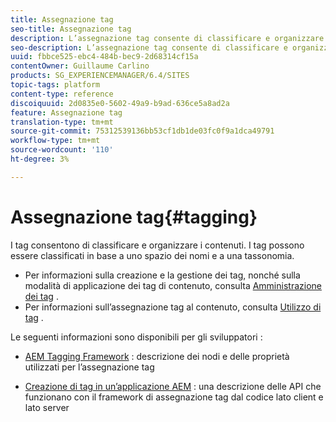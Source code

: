 ```yaml
---
title: Assegnazione tag
seo-title: Assegnazione tag
description: L’assegnazione tag consente di classificare e organizzare i contenuti
seo-description: L’assegnazione tag consente di classificare e organizzare i contenuti
uuid: fbbce525-ebc4-484b-bec9-2d68314cf15a
contentOwner: Guillaume Carlino
products: SG_EXPERIENCEMANAGER/6.4/SITES
topic-tags: platform
content-type: reference
discoiquuid: 2d0835e0-5602-49a9-b9ad-636ce5a8ad2a
feature: Assegnazione tag
translation-type: tm+mt
source-git-commit: 75312539136bb53cf1db1de03fc0f9a1dca49791
workflow-type: tm+mt
source-wordcount: '110'
ht-degree: 3%

---
```



# Assegnazione tag{#tagging}

I tag consentono di classificare e organizzare i contenuti. I tag possono essere classificati in base a uno spazio dei nomi e a una tassonomia.

* Per informazioni sulla creazione e la gestione dei tag, nonché sulla modalità di applicazione dei tag di contenuto, consulta [Amministrazione dei tag](/help/sites-administering/tags.md) .
* Per informazioni sull’assegnazione tag al contenuto, consulta [Utilizzo di tag](/help/sites-authoring/tags.md) .

Le seguenti informazioni sono disponibili per gli sviluppatori :

* [AEM Tagging Framework](/help/sites-developing/framework.md) : descrizione dei nodi e delle proprietà utilizzati per l’assegnazione tag

* [Creazione di tag in un’applicazione AEM](/help/sites-developing/building.md) : una descrizione delle API che funzionano con il framework di assegnazione tag dal codice lato client e lato server